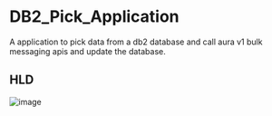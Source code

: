 # DB2_Pick_Application
A application to pick data from a db2 database and call aura v1 bulk messaging apis and update the database.



## HLD
![image](https://github.com/user-attachments/assets/3b33965a-7b24-4d21-aa45-f03de6453495)
